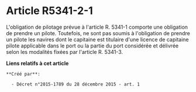 # Article R5341-2-1

L'obligation de pilotage prévue à l'article R. 5341-1 comporte une obligation de prendre un pilote. Toutefois, ne sont pas
soumis à l'obligation de prendre un pilote les navires dont le capitaine est titulaire d'une licence de capitaine pilote
applicable dans le port ou la partie du port considérée et délivrée selon les modalités fixées par l'article R. 5341-3.

**Liens relatifs à cet article**

	**Créé par**:

	  - Décret n°2015-1789 du 28 décembre 2015 - art. 1
